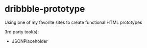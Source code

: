 # dribbble-prototype
Using one of my favorite sites to create functional HTML prototypes

3rd party tool(s):
- JSONPlaceholder 

